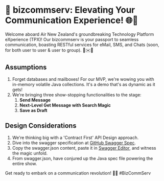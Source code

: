 # 🚀 bizcommserv: Elevating Your Communication Experience! 🌐💬

Welcome aboard Air New Zealand's groundbreaking Technology Platform eXperience (TPX)! Our bizcommserv is your passport to seamless communication, boasting RESTful services for eMail, SMS, and Chats (soon, for both user to user & user to group). 🚀✉️🤝

## Assumptions
1. Forget databases and mailboxes! For our MVP, we're wowing you with in-memory volatile Java collections. It's a demo that's as dynamic as it gets!
2. We're bringing three show-stopping functionalities to the stage:
   1. **Send Message**
   2. **Next-Level Get Message with Search Magic**
   3. **Save as Draft**

## Design Considerations
1. We're thinking big with a 'Contract First' API Design approach.
2. Dive into the swagger specification at [GitHub Swagger Spec](https://github.com/ByteMind555/bizcommserv/blob/main/communicationserv/src/main/resources/schema/swagger.json).
3. Copy the swagger.json content, paste it in [Swagger Editor](https://editor.swagger.io/), and witness the magic unfold.
4. From swagger.json, have conjured up the Java spec file powering the entire show.




Get ready to embark on a communication revolution! 💬✨ #BizCommServ
